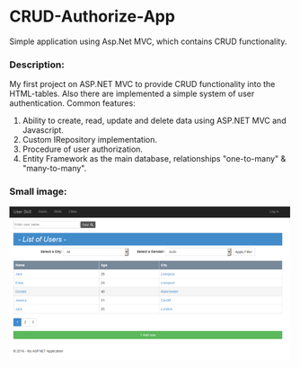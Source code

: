 # CRUD-Authorize-App
Simple application using Asp.Net MVC, which contains CRUD functionality.

### Description:

My first project on ASP.NET MVC to provide CRUD functionality into the HTML-tables. Also there are implemented a simple system of user authentication. Common features: <br/>

<ol>
<li> Ability to create, read, update and delete data using ASP.NET MVC and Javascript. </li>
<li> Custom IRepository implementation. </li>
<li> Procedure of user authorization. </li>
<li> Entity Framework as the main database, relationships "one-to-many" & "many-to-many". </li>
</ol>  

### Small image:

<img src="previews/asp_net_proj.png" alt="asp net mvc training project" />
